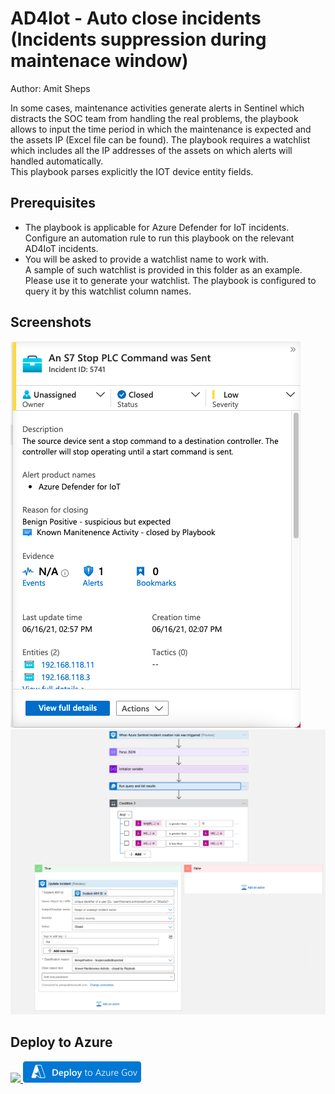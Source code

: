 # AD4Iot - Auto close incidents (Incidents suppression during maintenace window)
Author: Amit Sheps

In some cases, maintenance activities generate alerts in Sentinel which distracts the SOC team from handling the real problems, the playbook allows to input the time period in which the maintenance is expected and the assets IP (Excel file can be found). The playbook requires a watchlist which includes all the IP addresses of the assets on which alerts will handled automatically.<br>
This playbook parses explicitly the IOT device entity fields. 


## Prerequisites
* The playbook is applicable for Azure Defender for IoT incidents. Configure an automation rule to run this playbook on the relevant AD4IoT incidents.
* You will be asked to provide a watchlist name to work with. <br>
A sample of such watchlist is provided in this folder as an example. Please use it to generate your watchlist. The playbook is configured to query it by this watchlist column names.<br>

## Screenshots
![screenshot1](./images/ClosedAlert.png)<br>
![screenshot2](./images/designerOverviewLight.png)<br>


## Deploy to Azure
<a href="https://portal.azure.com/#create/Microsoft.Template/uri/https%3A%2F%2Fraw.githubusercontent.com%2FAzure%2FAzure-Sentinel%2Fmaster%2FPlaybooks%2FAD4IoT-AutoCloseIncidents%2Fazuredeploy.json" target="_blank">
    <img src="https://aka.ms/deploytoazurebutton""/>
</a>
<a href="https://portal.azure.us/#create/Microsoft.Template/uri/https%3A%2F%2Fraw.githubusercontent.com%2FAzure%2FAzure-Sentinel%2Fmaster%2FPlaybooks%2FAD4IoT-AutoCloseIncidents%2Fazuredeploy.json" target="_blank">
<img src="https://raw.githubusercontent.com/Azure/azure-quickstart-templates/master/1-CONTRIBUTION-GUIDE/images/deploytoazuregov.png"/>
</a>